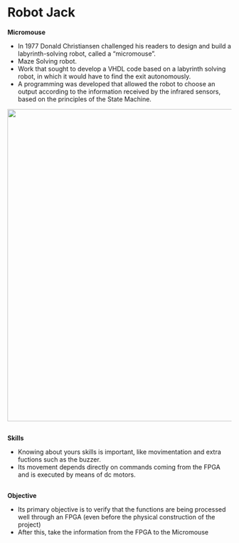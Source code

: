 # Robot Jack
**Micromouse**
* In 1977 Donald Christiansen challenged his readers to design and build a labyrinth-solving robot, called a “micromouse”.
* Maze Solving robot.
* Work that sought to develop a VHDL code based on a labyrinth solving robot, in which it would have to find the exit autonomously. 
* A programming was developed that allowed the robot to choose an output according to the information received by the infrared sensors, based on the principles of the State Machine.


<div align="center">
<img src="https://user-images.githubusercontent.com/79164935/164305815-8136aa3d-9763-48a2-90da-01e905c224f6.jpg" width="700px" />
</div> 



##
**Skills**
* Knowing about yours skills is important, like movimentation and extra fuctions such as the buzzer.
* Its movement depends directly on commands coming from the FPGA and is executed by means of dc motors.



##
**Objective**
* Its primary objective is to verify that the functions are being processed well through an FPGA (even before the physical construction of the project)
* After this, take the information from the FPGA to the Micromouse
